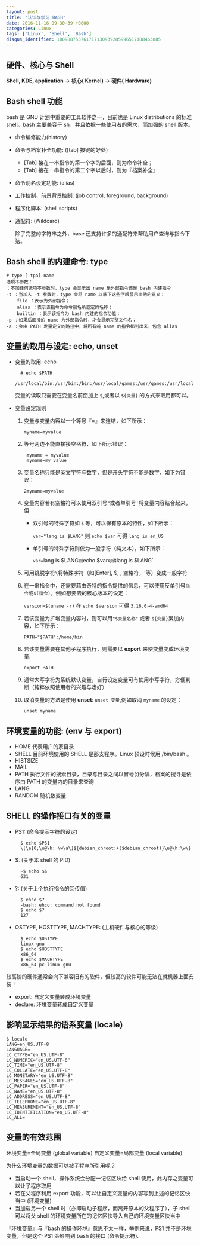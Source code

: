 ```yaml
---
layout: post
title: "认识与学习 BASH"
date: 2016-11-16 09-30-39 +0800
categories: Linux
tags: ['Linux', 'Shell', 'Bash']
disqus_identifier: 180988753761717130939285996517108463885
---
```

## 硬件、核心与 Shell

**Shell, KDE, application** -> **核心( Kernel)** -> **硬件( Hardware)**

## Bash shell 功能

bash 是 GNU 计划中重要的工具软件之一，目前也是 Linux distributions 的标准 shell。bash 主要兼容于 sh，并且依据一些使用者的需求，而加强的 shell 版本。

- 命令编修能力(history)
- 命令与档案补全功能: ([tab] 按键的好处)

    - [Tab] 接在一串指令的第一个字的后面，则为命令补全；
    - [Tab] 接在一串指令的第二个字以后时，则为『档案补全』
- 命令别名设定功能: (alias)
- 工作控制、前景背景控制: (job control, foreground, background)
- 程序化脚本: (shell scripts)
- 通配符: (Wildcard)

    除了完整的字符串之外，base 还支持许多的通配符来帮助用户查询与指令下达。

## Bash shell 的内建命令: type

```
# type [-tpa] name
选项不参数：
：不加任何选项不参数时，type 会显示出 name 是外部指令还是 bash 内建指令
-t ：当加入 -t 参数时，type 会将 name 以底下这些字眼显示出他的意义：
    file ：表示为外部指令；
    alias ：表示该指令为命令删名所讴定的名称；
    builtin ：表示该指令为 bash 内建的指令功能；
-p ：如果后面接的 name 为外部指令时，才会显示完整文件名；
-a ：会由 PATH 发量定义的路径中，将所有吨 name 的指令都列出来，包含 alias
```

## 变量的取用与设定: echo, unset
- 变量的取用: echo

        # echo $PATH
        /usr/local/bin:/usr/bin:/bin:/usr/local/games:/usr/games:/usr/local/go/bin:/opt/local/java/bin:/opt/local/scala/bin 

    变量的读取只需要在变量名前面加上 `$`,或者以 `${变量}` 的方式来取用都可以。

- 变量设定规则
    1. 变量与变量内容以一个等号『=』来连结，如下所示：

        ```
        myname=myvalue
        ```

    2. 等号两边不能直接接空格符，如下所示错误：

            myname = myvalue
            myname=my value

    3. 变量名称只能是英文字符与数字，但是开头字符不能是数字，如下为错误：

        ```
        2myname=myvalue
        ```

    4. 变量内容若有空格符可以使用双引号`"`或者单引号`'`将变量内容结合起来，但
        - 双引号的特殊字符如 `$` 等，可以保有原本的特性，如下所示：

            `var="lang is $LANG"` 则 `echo $var` 可得 `lang is en_US`

        - 单引号的特殊字符则仅为一般字符（纯文本），如下所示：

            `var=`lang is $LANG` 则 `echo $var` 可得 `lang is $LANG`

    5. 可用跳脱字符`\`将特殊字符（如[Enter], $, \, 空格符，'等）变成一般字符
    6. 在一串指令中，还需要藉由奇特的指令提供的信息，可以使用反单引号`指令`或`$(指令)`。例如想要去的核心版本的设定：

        `version=$(uname -r)` 在 `echo $version` 可得 `3.16.0-4-amd64`

    7. 若该变量为扩增变量内容时，则可以用`"$变量名称"` 或者 `${变量}`累加内容，如下所示：

        `PATH="$PATH":/home/bin`

    8. 若该变量需要在其他子程序执行，则需要以 **export** 来使变量变成环境变量:

        `export PATH`

    9. 通常大写字符为系统默认变量，自行设定变量可有使用小写字符，方便判断（纯粹依照使用者的兴趣与嗜好）
    10. 取消变量的方法是使用 **unset**: `unset 变量`,例如取消 `myname` 的设定：

        `unset myname`

## 环境变量的功能: (env 与 export)

- HOME
    代表用户的家目录
- SHELL
    目前环境使用的 SHELL 是那支程序。Linux 预设时候用 /bin/bash 。
- HISTSIZE
- MAIL
- PATH
    执行文件的搜索目录，目录与目录之间以冒号(:)分隔，档案的搜寻是依序由 PATH 的变量内的目录来查询
- LANG
- RANDOM
    随机数变量

## SHELL 的操作接口有关的变量

- PS1: (命令提示字符的设定)


        $ echo $PS1
        \[\e]0;\u@\h: \w\a\]${debian_chroot:+($debian_chroot)}\u@\h:\w\$

- $: (关于本 shell 的 PID)

        ~$ echo $$
        631

- ?: (关于上个执行指令的回传值)

        $ ehco $?
        -bash: ehco: command not found
        $ echo $?
        127

- OSTYPE, HOSTTYPE, MACHTYPE: (主机硬件与核心的等级)

        $ echo $OSTYPE
        linux-gnu
        $ echo $HOSTTYPE
        x86_64
        $ echo $MACHTYPE
        x86_64-pc-linux-gnu

较高阶的硬件通常会向下兼容旧有的软件，但较高的软件可能无法在就机器上面安装！

- export: 自定义变量转成环境变量
- declare: 环境变量转成自定义变量

## 影响显示结果的语系变量 (locale)

```
$ locale
LANG=en_US.UTF-8
LANGUAGE=
LC_CTYPE="en_US.UTF-8"
LC_NUMERIC="en_US.UTF-8"
LC_TIME="en_US.UTF-8"
LC_COLLATE="en_US.UTF-8"
LC_MONETARY="en_US.UTF-8"
LC_MESSAGES="en_US.UTF-8"
LC_PAPER="en_US.UTF-8"
LC_NAME="en_US.UTF-8"
LC_ADDRESS="en_US.UTF-8"
LC_TELEPHONE="en_US.UTF-8"
LC_MEASUREMENT="en_US.UTF-8"
LC_IDENTIFICATION="en_US.UTF-8"
LC_ALL=
```

## 变量的有效范围

环境变量=全局变量 (global variable)
自定义变量=局部变量 (local variable)

为什么环境变量的数据可以被子程序所引用呢？

- 当启动一个 shell，操作系统会分配一记忆区块给 shell 使用，此内存之变量可以让子程序取用
- 若在父程序利用 export 功能，可以让自定义变量的内容写到上述的记忆区快当中 (环境变量)
- 当加载另一个 shell 时（亦即启动子程序，而离开原本的父程序了），子 shell 可以将父 shell 的环境变量所在的记忆区快导入自己的环境变量区快当中

『环境变量』与『bash 的操作环境』意思不太一样，举例来说，PS1 并不是环境变量，但是这个 PS1 会影响到 bash 的接口 (命令提示符).
